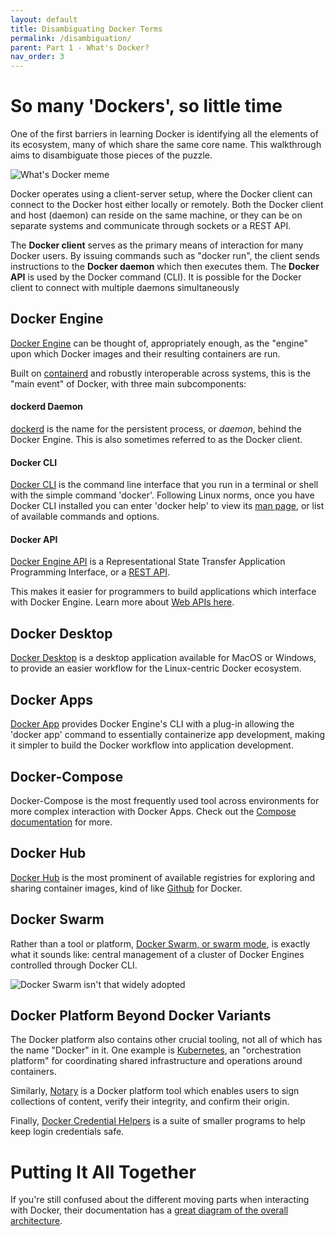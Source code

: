 ```yaml
---
layout: default
title: Disambiguating Docker Terms
permalink: /disambiguation/
parent: Part 1 - What's Docker?
nav_order: 3
---
```


# So many 'Dockers', so little time

One of the first barriers in learning Docker is identifying all the elements of its ecosystem, many of which share the same core name. This walkthrough aims to disambiguate those pieces of the puzzle.

![What's Docker meme](/figures/whatsdocker.png)

Docker operates using a client-server setup, where the Docker client can connect to the Docker host either locally or remotely. Both the Docker client and host (daemon) can reside on the same machine, or they can be on separate systems and communicate through sockets or a REST API.

The **Docker client** serves as the primary means of interaction for many Docker users. By issuing commands such as "docker run", the client sends instructions to the **Docker daemon** which then executes them. The **Docker API** is used by the Docker command (CLI). It is possible for the Docker client to connect with multiple daemons simultaneously

## Docker Engine

[Docker Engine](https://www.docker.com/products/container-runtime) can be thought of, appropriately enough, as the "engine" upon which Docker images and their resulting containers are run. 


Built on [containerd](https://containerd.io/) and robustly interoperable across systems, this is the "main event" of Docker, with three main subcomponents:

#### dockerd Daemon

[dockerd](https://docs.docker.com/engine/reference/commandline/dockerd/) is the name for the persistent process, or *daemon*, behind the Docker Engine. This is also sometimes referred to as the Docker client.

#### Docker CLI

[Docker CLI](https://docs.docker.com/engine/reference/commandline/cli/) is the command line interface that you run in a terminal or shell with the simple command 'docker'. Following Linux norms, once you have Docker CLI installed you can enter 'docker help' to view its [man page](https://en.wikipedia.org/wiki/Man_page), or list of available commands and options.

#### Docker API

[Docker Engine API](https://docs.docker.com/engine/api/) is a Representational State Transfer Application Programming Interface, or a [REST API](https://ubc-library-rc.github.io/intro-api/content/01_what-is-an-api.html#restful-apis). 

This makes it easier for programmers to build applications which interface with Docker Engine. Learn more about [Web APIs here](https://developer.mozilla.org/en-US/docs/Learn/JavaScript/Client-side_web_APIs/Introduction).

## Docker Desktop

[Docker Desktop](https://www.docker.com/products/docker-desktop) is a desktop application available for MacOS or Windows, to provide an easier workflow for the Linux-centric Docker ecosystem.

## Docker Apps

[Docker App](https://docs.docker.com/app/working-with-app/) provides Docker Engine's CLI with a plug-in allowing the 'docker app' command to essentially containerize app development, making it simpler to build the Docker workflow into application development.

## Docker-Compose

Docker-Compose is the most frequently used tool across environments for more complex interaction with Docker Apps. Check out the [Compose documentation](https://docs.docker.com/compose/) for more.

## Docker Hub

[Docker Hub](https://www.docker.com/products/docker-hub) is the most prominent of available registries for exploring and sharing container images, kind of like [Github](https://www.github.com) for Docker.

## Docker Swarm

Rather than a tool or platform, [Docker Swarm, or swarm mode](https://docs.docker.com/engine/swarm/), is exactly what it sounds like: central management of a cluster of Docker Engines controlled through Docker CLI.

![Docker Swarm isn't that widely adopted](/figures/dockerswarm.png)


## Docker Platform Beyond Docker Variants

The Docker platform also contains other crucial tooling, not all of which has the name "Docker" in it. One example is [Kubernetes](https://www.docker.com/products/kubernetes), an "orchestration platform" for coordinating shared infrastructure and operations around containers. 

Similarly, [Notary](https://docs.docker.com/notary/getting_started/) is a Docker platform tool which enables users to sign collections of content, verify their integrity, and confirm their origin. 

Finally, [Docker Credential Helpers](https://github.com/docker/docker-credential-helpers/) is a suite of smaller programs to help keep login credentials safe.

# Putting It All Together

If you're still confused about the different moving parts when interacting with Docker, their documentation has a [great diagram of the overall architecture](https://docs.docker.com/get-started/overview/#docker-architecture).